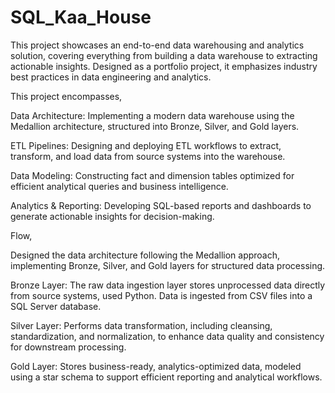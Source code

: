 # SQL_Kaa_House

This project showcases an end-to-end data warehousing and analytics solution, covering everything from building a data warehouse to extracting actionable insights. Designed as a portfolio project, it emphasizes industry best practices in data engineering and analytics.

This project encompasses,

Data Architecture: Implementing a modern data warehouse using the Medallion architecture, structured into Bronze, Silver, and Gold layers.

ETL Pipelines: Designing and deploying ETL workflows to extract, transform, and load data from source systems into the warehouse.

Data Modeling: Constructing fact and dimension tables optimized for efficient analytical queries and business intelligence.

Analytics & Reporting: Developing SQL-based reports and dashboards to generate actionable insights for decision-making.

Flow,

Designed the data architecture following the Medallion approach, implementing Bronze, Silver, and Gold layers for structured data processing.

Bronze Layer: The raw data ingestion layer stores unprocessed data directly from source systems, used Python. Data is ingested from CSV files into a SQL Server database.

Silver Layer: Performs data transformation, including cleansing, standardization, and normalization, to enhance data quality and consistency for downstream processing.

Gold Layer: Stores business-ready, analytics-optimized data, modeled using a star schema to support efficient reporting and analytical workflows.

